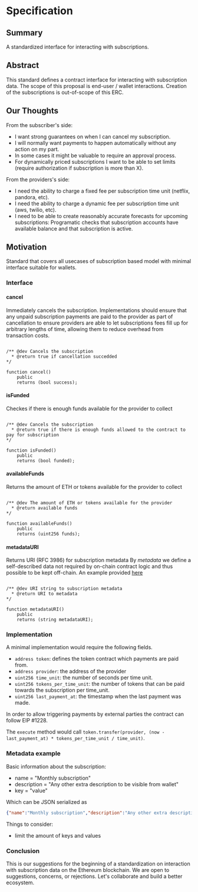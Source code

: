 # Specification

## Summary
A standardized interface for interacting with subscriptions.

##  Abstract
This standard defines a contract interface for interacting with subscription data. The scope of this proposal is end-user / wallet interactions. Creation of the subscriptions is out-of-scope of this ERC.

## Our Thoughts
From the subscriber's side:

* I want strong guarantees on when I can cancel my subscription.
* I will normally want payments to happen automatically without any action on my part.
* In some cases it might be valuable to require an approval process.
* For dynamically priced subscriptions I want to be able to set limits (require authorization if subscription is more than X).


From the providers's side:

* I need the ability to charge a fixed fee per subscription time unit (netflix, pandora, etc).
* I need the ability to charge a dynamic fee per subscription time unit (aws, twilio, etc).
* I need to be able to create reasonably accurate forecasts for upcoming subscriptions: Programatic checks that subscription accounts have available balance and that subscription is active.

## Motivation
Standard that covers all usecases of subscription based model with minimal interface suitable for wallets.

### Interface

#### cancel

Immediately cancels the subscription. Implementations should ensure that any unpaid subscription payments are paid to the provider as part of cancellation to ensure providers are able to let subscriptions fees fill up for arbitrary lengths of time, allowing them to reduce overhead from transaction costs.

```SOLIDITY

/** @dev Cancels the subscription
  * @return true if cancellation succedded 
*/

function cancel()
    public
    returns (bool success);
```

#### isFunded

Checkes if there is enough funds available for the provider to collect
 
```SOLIDITY

/** @dev Cancels the subscription
  * @return true if there is enough funds allowed to the contract to pay for subscription 
*/

function isFunded()
    public
    returns (bool funded);
```

#### availableFunds

Returns the amount of ETH or tokens available for the provider to collect

 
```SOLIDITY

/** @dev The amount of ETH or tokens available for the provider
  * @return available funds
*/

function availableFunds()
    public
    returns (uint256 funds);
```

#### metadataURI

Returns URI (RFC 3986) for subscription metadata
By *metadata* we define a self-described data not required by on-chain contract logic and thus possible to be kept off-chain. An example provided [here](#metadata-example)

```SOLIDITY

/** @dev URI string to subscription metadata
  * @return URI to metadata
*/

function metadataURI()
    public
    returns (string metadataURI);
```



### Implementation

A minimal implementation would require the following fields.

* `address token`: defines the token contract which payments are paid from.
* `address provider`: the address of the provider
* `uint256 time_unit`: the number of seconds per time unit.
* `uint256 tokens_per_time_unit`: the number of tokens that can be paid towards the subscription per time_unit.
* `uint256 last_payment_at`: the timestamp when the last payment was made.

In order to allow triggering payments by external parties the contract can follow EIP #1228. 

The `execute` method would call `token.transfer(provider, (now - last_payment_at) * tokens_per_time_unit / time_unit)`.

### Metadata example

Basic information about the subscription:
* name = "Monthly subscription"
* description = "Any other extra description to be visible from wallet"
* key = "value"

Which can be JSON serialized as

```Json
{"name":"Monthly subscription","description":"Any other extra description to be visible from wallet","key":"value"}
```

Things to consider:
* limit the amount of keys and values 

### Conclusion
This is our suggestions for the beginning of a standardization on interaction with subscription data on the Ethereum blockchain. We are open to suggestions, concerns, or rejections. Let's collaborate and build a better ecosystem.
